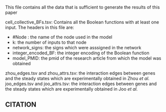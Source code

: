 This file contains all the data that is sufficient to generate the results of this paper

cell_collective_BFs.tsv: Contains all the Boolean functions with at least one input. The headers in this file are:
- #Node : the name of the node used in the model
- k: the number of inputs to that node
- network_signs: the signs which were asssigned in the network
- integer_encoded_BF: the integer encoding of the Boolean function 
- model_PMID: the pmid of the research article from which the model was obtained

zhou_edges.tsv and zhou_attrs.tsv: the interaction edges between genes and the steady states which are experimentally obtained in Zhou *et al.*
joo_edges.tsv and joo_attrs.tsv: the interaction edges between genes and the steady states which are experimentally obtained in Joo *et al.*

## CITATION
